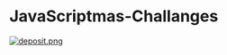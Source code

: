 # JavaScriptmas-Challanges

[![deposit.png](https://i.postimg.cc/XN2DdswG/deposit.png)](https://postimg.cc/BtKgGc74)
